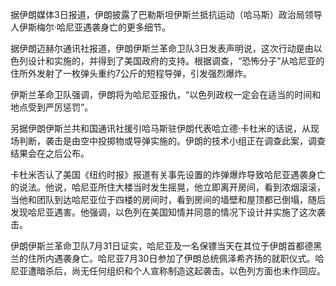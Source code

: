 
  

据伊朗媒体3日报道，伊朗披露了巴勒斯坦伊斯兰抵抗运动（哈马斯）政治局领导人伊斯梅尔·哈尼亚遇袭身亡的更多细节。

  

据伊朗迈赫尔通讯社报道，伊朗伊斯兰革命卫队3日发表声明说，这次行动是由以色列设计和实施的，并得到了美国政府的支持。根据调查，“恐怖分子”从哈尼亚的住所外发射了一枚弹头重约7公斤的短程导弹，引发强烈爆炸。

  

伊斯兰革命卫队强调，伊朗将为哈尼亚报仇，“以色列政权一定会在适当的时间和地点受到严厉惩罚”。

  

另据伊朗伊斯兰共和国通讯社援引哈马斯驻伊朗代表哈立德·卡杜米的话说，从现场判断，袭击是由空中投掷物或导弹实施的。伊朗的技术小组正在调查此案，调查结果会在之后公布。

  

卡杜米否认了美国《纽约时报》报道有关事先设置的炸弹爆炸导致哈尼亚遇袭身亡的说法。他说，哈尼亚所住大楼当时发生摇晃，他立即离开房间，看到浓烟滚滚，当他和团队到达哈尼亚位于四楼的房间时，看到房间的墙壁和屋顶都已倒塌，随后发现哈尼亚遇害。他强调，以色列在美国知情并同意的情况下设计并实施了这次袭击。

  

伊朗伊斯兰革命卫队7月31日证实，哈尼亚及一名保镖当天在其位于伊朗首都德黑兰的住所内遇袭身亡。哈尼亚7月30日参加了伊朗总统佩泽希齐扬的就职仪式。哈尼亚遭暗杀后，尚无任何组织和个人宣称制造这起袭击。以色列方面也未作回应。